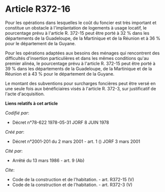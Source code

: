 # Article R372-16

Pour les opérations dans lesquelles le coût du foncier est très important et constitue un obstacle à l'implantation de
logements à usage locatif, le pourcentage prévu à l'article R. 372-15 peut être porté à 32 % dans les départements de la
Guadeloupe, de la Martinique et de la Réunion et à 36 % pour le département de la Guyane.

Pour les opérations adaptées aux besoins des ménages qui rencontrent des difficultés d'insertion particulières et dans les
mêmes conditions qu'au premier alinéa, le pourcentage prévu à l'article R. 372-15 peut être porté à 39 % dans les
départements de la Guadeloupe, de la Martinique et de la Réunion et à 43 % pour le département de la Guyane.

Le montant des subventions pour surcharges foncières peut être versé en une seule fois aux bénéficiaires visés à l'article R.
372-3, sur justificatif de l'acte d'acquisition.

**Liens relatifs à cet article**

_Codifié par_:

  - Décret n°78-622 1978-05-31 JORF 8 JUIN 1978

_Créé par_:

  - Décret n°2001-201 du 2 mars 2001 - art. 1 () JORF 3 mars 2001

_Cité par_:

  - Arrêté du 13 mars 1986 - art. 9 (Ab)

_Cite_:

  - Code de la construction et de l'habitation. - art. R372-15 (V)
  - Code de la construction et de l'habitation. - art. R372-3 (V)

